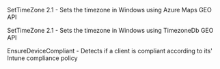 SetTimeZone 2.1 - Sets the timezone in Windows using Azure Maps GEO API

SetTimeZone 2.1 - Sets the timezone in Windows using TimezoneDb GEO API

EnsureDeviceCompliant - Detects if a client is compliant according to its' Intune compliance policy

